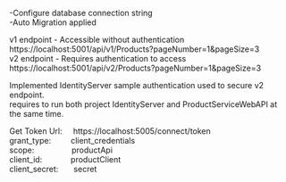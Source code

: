 
-Configure database connection string<br>
-Auto Migration applied<br>

v1 endpoint - Accessible without authentication https://localhost:5001/api/v1/Products?pageNumber=1&pageSize=3 <br>
v2 endpoint - Requires authentication to access https://localhost:5001/api/v2/Products?pageNumber=1&pageSize=3 <br>

Implemented IdentityServer sample authentication used to secure v2 endpoint.<br>
requires to run both project IdentityServer and ProductServiceWebAPI at the same time.<br>

 Get Token Url:&nbsp;&nbsp;&nbsp;&nbsp; https://localhost:5005/connect/token<br>
 grant_type:&nbsp;&nbsp;&nbsp;&nbsp;&nbsp;&nbsp;&nbsp;&nbsp;&nbsp;client_credentials<br>
 scope:&nbsp;&nbsp;&nbsp;&nbsp;&nbsp;&nbsp;&nbsp;&nbsp;&nbsp;&nbsp;&nbsp;&nbsp;&nbsp;&nbsp;&nbsp;&nbsp; productApi<br>
 client_id:&nbsp;&nbsp;&nbsp;&nbsp;&nbsp;&nbsp;&nbsp;&nbsp;&nbsp;&nbsp;&nbsp;&nbsp;&nbsp;productClient<br>
 client_secret:&nbsp;&nbsp;&nbsp;&nbsp;&nbsp;&nbsp; secret<br>

